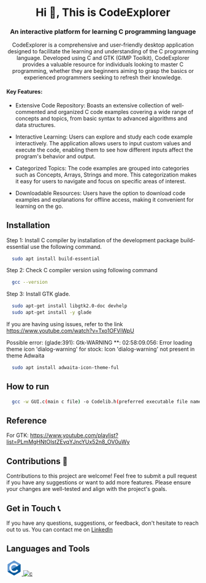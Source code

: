 <h1 align="center">Hi 👋, This is CodeExplorer</h1>
<h3 align="center">An interactive platform for learning C programming language</h3>

<p align="center">
CodeExplorer is a comprehensive and user-friendly desktop application designed to facilitate the learning and understanding of the C programming language. Developed using C and GTK (GIMP Toolkit), CodeExplorer provides a valuable resource for individuals looking to master C programming, whether they are beginners aiming to grasp the basics or experienced programmers seeking to refresh their knowledge.
</p>

<h4 align = "left">Key Features:</h4>
<ul>
  <li><p>Extensive Code Repository: Boasts an extensive collection of well-commented and organized C code examples covering a wide range of concepts and topics, from basic syntax to advanced algorithms and data structures.</p></li>
  <li><p>Interactive Learning: Users can explore and study each code example interactively. The application allows users to input custom values and execute the code, enabling them to see how different inputs affect the program's behavior and output.</p></li>
  <li><p>Categorized Topics: The code examples are grouped into categories such as Concepts, Arrays, Strings and more. This categorization makes it easy for users to navigate and focus on specific areas of interest.</p></li>
  <li><p>Downloadable Resources: Users have the option to download code examples and explanations for offline access, making it convenient for learning on the go.</p></li>
</ul>

## Installation

Step 1: Install C compiler by installation of the development package build-essential use the following command.

```bash
  sudo apt install build-essential
```
Step 2: Check C compiler version using following command 

```bash
  gcc --version
```
Step 3: Install GTK glade.

```bash
  sudo apt-get install libgtk2.0-doc devhelp
  sudo apt-get install -y glade
```

If you are having using issues, refer to the link
https://www.youtube.com/watch?v=Txo1OFViWpU

Possible error: (glade:391): Gtk-WARNING **: 02:58:09.056: Error loading theme icon 'dialog-warning' for 
stock: Icon 'dialog-warning' not present in theme Adwaita
```bash
  sudo apt install adwaita-icon-theme-ful
```

## How to run

```bash
  gcc -w GUI.c(main c file) -o Codelib.h(preferred executable file name) `pkg-config --cflags --libs gtk+-3.0` -export-dynamic
```

## Reference

For GTK: https://www.youtube.com/playlist?list=PLmMgHNtOIstZEvqYJncYUx52n8_OV0uWy

## Contributions 🤝

Contributions to this project are welcome! Feel free to submit a pull request if you have any suggestions or want to add more features. Please ensure your changes are well-tested and align with the project's goals.


## Get in Touch 📞

If you have any questions, suggestions, or feedback, don't hesitate to reach out to us. You can contact me on [LinkedIn](https://www.linkedin.com/in/saurabh-varule-scoe/) 

## Languages and Tools

<p align="left"> <a href="https://www.cprogramming.com/" target="_blank" rel="noreferrer"> <img src="https://raw.githubusercontent.com/devicons/devicon/master/icons/c/c-original.svg" alt="c" width="40" height="40"/> </a> 
<a href="https://www.gtk.org/" target="_blank" rel="noreferrer"> <img src="https://icongr.am/devicon/gimp-original-wordmark.svg" alt="c" width="40" height="40"/> </a>
</p>
